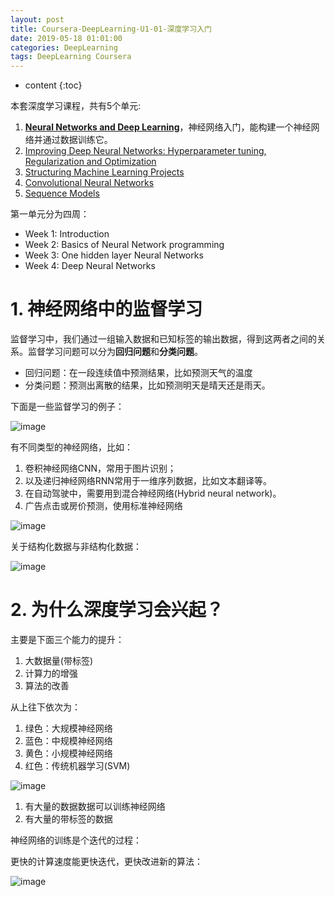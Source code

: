 ```yaml
---
layout: post
title: Coursera-DeepLearning-U1-01-深度学习入门
date: 2019-05-18 01:01:00
categories: DeepLearning
tags: DeepLearning Coursera
---
```

* content
{:toc}

本套深度学习课程，共有5个单元:

1. [**Neural Networks and Deep Learning**](https://www.coursera.org/learn/neural-networks-deep-learning/home/welcome)，神经网络入门，能构建一个神经网络并通过数据训练它。
2. [Improving Deep Neural Networks: Hyperparameter tuning, Regularization and Optimization](https://www.coursera.org/learn/deep-neural-network/home/welcome)
3. [Structuring Machine Learning Projects](https://www.coursera.org/learn/machine-learning-projects/home/welcome)
4. [Convolutional Neural Networks](https://www.coursera.org/learn/convolutional-neural-networks/home/welcome)
5. [Sequence Models](https://www.coursera.org/learn/nlp-sequence-models/home/welcome)

第一单元分为四周：
- Week 1: Introduction
- Week 2: Basics of Neural Network programming 
- Week 3: One hidden layer Neural Networks
- Week 4: Deep Neural Networks


# 1. 神经网络中的监督学习

监督学习中，我们通过一组输入数据和已知标签的输出数据，得到这两者之间的关系。监督学习问题可以分为**回归问题**和**分类问题**。
- 回归问题：在一段连续值中预测结果，比如预测天气的温度
- 分类问题：预测出离散的结果，比如预测明天是晴天还是雨天。

下面是一些监督学习的例子：

![image](https://user-images.githubusercontent.com/18595935/53543709-ecf9af00-3b66-11e9-930e-49bb5884489c.png)

有不同类型的神经网络，比如：
1. 卷积神经网络CNN，常用于图片识别；
2. 以及递归神经网络RNN常用于一维序列数据，比如文本翻译等。
3. 在自动驾驶中，需要用到混合神经网络(Hybrid neural network)。
4. 广告点击或房价预测，使用标准神经网络

![image](https://user-images.githubusercontent.com/18595935/53544595-f9333b80-3b69-11e9-93c3-236553d6b431.png)

关于结构化数据与非结构化数据：

![image](https://user-images.githubusercontent.com/18595935/53543834-5a0d4480-3b67-11e9-8fb8-e91a03b82617.png)

# 2. 为什么深度学习会兴起？

主要是下面三个能力的提升：
1. 大数据量(带标签)
2. 计算力的增强
3. 算法的改善

从上往下依次为：
1. 绿色：大规模神经网络
2. 蓝色：中规模神经网络
3. 黄色：小规模神经网络
4. 红色：传统机器学习(SVM)

![image](https://user-images.githubusercontent.com/18595935/53544116-50d0a780-3b68-11e9-8097-3fc63dbdb411.png)

1. 有大量的数据数据可以训练神经网络
2. 有大量的带标签的数据

神经网络的训练是个迭代的过程：

更快的计算速度能更快迭代，更快改进新的算法：

![image](https://user-images.githubusercontent.com/18595935/53544132-5d550000-3b68-11e9-8cf5-3cd2bf6facda.png)


